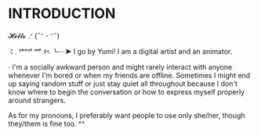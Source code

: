 # INTRODUCTION

𝓗𝓮𝓵𝓵𝓸 .ᐟ (˶ᵔ ᵕ ᵔ˶)

  ࣪ ☾. ᵃᵇᵒᵘᵗ ᵐᵉ ۶ৎ
  ╰┈➤ I go by Yumi! I am a digital artist and an animator.
  
  · I'm a socially awkward person and might rarely interact with anyone whenever I'm bored or when my friends are offline. Sometimes I might end up saying random stuff or just stay quiet all throughout because I don't know where to begin the conversation or how to express myself properly around strangers.

  As for my pronouns, I preferably want people to use only she/her, though they/them is fine too. ^^
